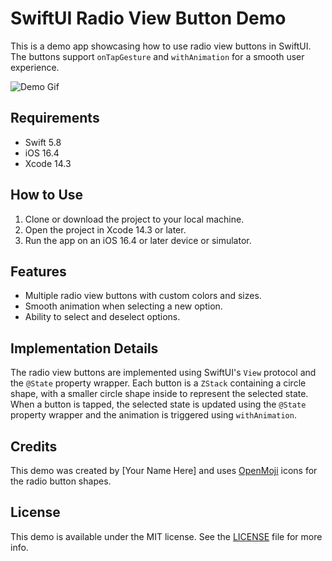 # SwiftUI Radio View Button Demo

This is a demo app showcasing how to use radio view buttons in SwiftUI. The buttons support `onTapGesture` and `withAnimation` for a smooth user experience.

![Demo Gif](demo.gif)

## Requirements

- Swift 5.8
- iOS 16.4
- Xcode 14.3

## How to Use

1. Clone or download the project to your local machine.
2. Open the project in Xcode 14.3 or later.
3. Run the app on an iOS 16.4 or later device or simulator.

## Features

- Multiple radio view buttons with custom colors and sizes.
- Smooth animation when selecting a new option.
- Ability to select and deselect options.

## Implementation Details

The radio view buttons are implemented using SwiftUI's `View` protocol and the `@State` property wrapper. Each button is a `ZStack` containing a circle shape, with a smaller circle shape inside to represent the selected state. When a button is tapped, the selected state is updated using the `@State` property wrapper and the animation is triggered using `withAnimation`.

## Credits

This demo was created by [Your Name Here] and uses [OpenMoji](https://openmoji.org/) icons for the radio button shapes.

## License

This demo is available under the MIT license. See the [LICENSE](LICENSE) file for more info.
